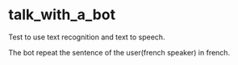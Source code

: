 # talk_with_a_bot

Test to use text recognition and text to speech.

The bot repeat the sentence of the user(french speaker) in french.
